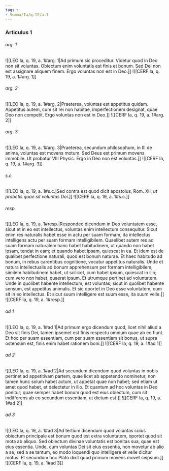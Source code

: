 ```yaml
---
tags : 
- Summa/Ia/q.19/a.1
---
```


### Articulus 1

###### arg. 1
![[LEO Ia, q. 19, a. 1#arg. 1|Ad primum sic proceditur. Videtur quod in Deo non sit voluntas. Obiectum enim voluntatis est finis et bonum. Sed Dei non est assignare aliquem finem. Ergo voluntas non est in Deo.]]
![[CERF Ia, q. 19, a. 1#arg. 1]]

###### arg. 2
![[LEO Ia, q. 19, a. 1#arg. 2|Praeterea, voluntas est appetitus quidam. Appetitus autem, cum sit rei non habitae, imperfectionem designat, quae Deo non competit. Ergo voluntas non est in Deo.]]
![[CERF Ia, q. 19, a. 1#arg. 2]]

###### arg. 3
![[LEO Ia, q. 19, a. 1#arg. 3|Praeterea, secundum philosophum, in III de anima, voluntas est movens motum. Sed Deus est primum movens immobile. Ut probatur VIII Physic. Ergo in Deo non est voluntas.]]
![[CERF Ia, q. 19, a. 1#arg. 3]]

###### s.c.
![[LEO Ia, q. 19, a. 1#s.c.|Sed contra est quod dicit apostolus, Rom. XII, *ut probetis quae sit voluntas Dei*.]]
![[CERF Ia, q. 19, a. 1#s.c.]]

###### resp.
![[LEO Ia, q. 19, a. 1#resp.|Respondeo dicendum in Deo voluntatem esse, sicut et in eo est intellectus, voluntas enim intellectum consequitur. Sicut enim res naturalis habet esse in actu per suam formam, ita intellectus intelligens actu per suam formam intelligibilem. Quaelibet autem res ad suam formam naturalem hanc habet habitudinem, ut quando non habet ipsam, tendat in eam; et quando habet ipsam, quiescat in ea. Et idem est de qualibet perfectione naturali, quod est bonum naturae. Et haec habitudo ad bonum, in rebus carentibus cognitione, vocatur appetitus naturalis. Unde et natura intellectualis ad bonum apprehensum per formam intelligibilem, similem habitudinem habet, ut scilicet, cum habet ipsum, quiescat in illo; cum vero non habet, quaerat ipsum. Et utrumque pertinet ad voluntatem. Unde in quolibet habente intellectum, est voluntas; sicut in quolibet habente sensum, est appetitus animalis. Et sic oportet in Deo esse voluntatem, cum sit in eo intellectus. Et sicut suum intelligere est suum esse, ita suum velle.]]
![[CERF Ia, q. 19, a. 1#resp.]]

###### ad 1
![[LEO Ia, q. 19, a. 1#ad 1|Ad primum ergo dicendum quod, licet nihil aliud a Deo sit finis Dei, tamen ipsemet est finis respectu omnium quae ab eo fiunt. Et hoc per suam essentiam, cum per suam essentiam sit bonus, ut supra ostensum est, finis enim habet rationem boni.]]
![[CERF Ia, q. 19, a. 1#ad 1]]

###### ad 2
![[LEO Ia, q. 19, a. 1#ad 2|Ad secundum dicendum quod voluntas in nobis pertinet ad appetitivam partem, quae licet ab appetendo nominetur, non tamen hunc solum habet actum, ut appetat quae non habet; sed etiam ut amet quod habet, et delectetur in illo. Et quantum ad hoc voluntas in Deo ponitur; quae semper habet bonum quod est eius obiectum, cum sit indifferens ab eo secundum essentiam, ut dictum est.]]
![[CERF Ia, q. 19, a. 1#ad 2]]

###### ad 3
![[LEO Ia, q. 19, a. 1#ad 3|Ad tertium dicendum quod voluntas cuius obiectum principale est bonum quod est extra voluntatem, oportet quod sit mota ab aliquo. Sed obiectum divinae voluntatis est bonitas sua, quae est eius essentia. Unde, cum voluntas Dei sit eius essentia, non movetur ab alio a se, sed a se tantum, eo modo loquendi quo intelligere et velle dicitur motus. Et secundum hoc Plato dixit quod primum movens movet seipsum.]]
![[CERF Ia, q. 19, a. 1#ad 3]]

